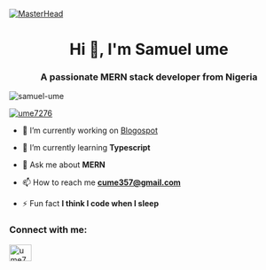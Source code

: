 

<!--
**SAMUEL-UME/SAMUEL-UME** is a ✨ _special_ ✨ repository because its `README.md` (this file) appears on your GitHub profile.

Here are some ideas to get you started:

- 🔭 I’m currently working on ...
- 🌱 I’m currently learning ...
- 👯 I’m looking to collaborate on ...
- 🤔 I’m looking for help with ...
- 💬 Ask me about ...
- 📫 How to reach me: ...
- 😄 Pronouns: ...
- ⚡ Fun fact: ...
-->
[![MasterHead](https://logicmojo.com/assets/dist/new_pages/images/js-gif.gif)](https://github.com/SAMUEL-UME)
<h1 align="center">Hi 👋, I'm Samuel ume</h1>
<h3 align="center">A passionate MERN stack developer from Nigeria</h3>


<p align="left"> <img src="https://komarev.com/ghpvc/?username=samuel-ume&label=Profile%20views&color=0e75b6&style=flat" alt="samuel-ume" /> </p>

<p align="left"> <a href="https://twitter.com/ume7276" target="blank"><img src="https://img.shields.io/twitter/follow/ume7276?logo=twitter&style=for-the-badge" alt="ume7276" /></a> </p>

- 🔭 I’m currently working on [Blogospot](https://github.com/SAMUEL-UME/blogospot-frontend)

- 🌱 I’m currently learning **Typescript**

- 💬 Ask me about **MERN**

- 📫 How to reach me **cume357@gmail.com**

- ⚡ Fun fact **I think I code when I sleep**

<h3 align="left">Connect with me:</h3>
<p align="left">
<a href="https://twitter.com/ume7276" target="blank"><img align="center" src="https://raw.githubusercontent.com/rahuldkjain/github-profile-readme-generator/master/src/images/icons/Social/twitter.svg" alt="ume7276" height="30" width="40" /></a>
</p>




